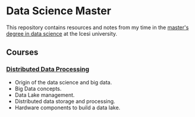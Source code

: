 # Data Science Master

This repository contains resources and notes from my time in the [master's degree in data science](https://www.icesi.edu.co/facultad-ingenieria/maestria-en-ciencia-de-datos) at the Icesi university.

## Courses

### [Distributed Data Processing](./Distributed%20Data%20Processing/)

- Origin of the data science and big data.
- Big Data concepts.
- Data Lake management.
- Distributed data storage and processing.
- Hardware components to build a data lake.
